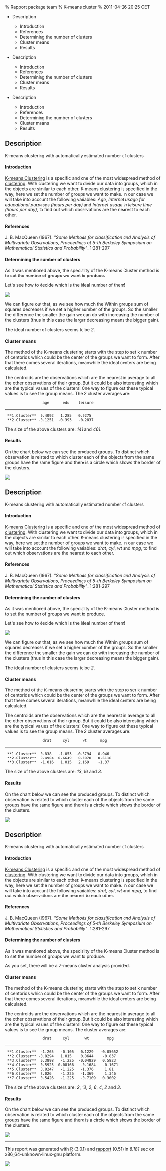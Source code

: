 % Rapport package team
% K-means cluster
% 2011-04-26 20:25 CET

-   Description
    -   Introduction
    -   References
    -   Determining the number of clusters
    -   Cluster means
    -   Results

-   Description
    -   Introduction
    -   References
    -   Determining the number of clusters
    -   Cluster means
    -   Results

-   Description
    -   Introduction
    -   References
    -   Determining the number of clusters
    -   Cluster means
    -   Results


Description
-----------

K-means clustering with automatically estimated number of clusters

#### Introduction

[K-means Clustering](http://en.wikipedia.org/wiki/K-means_clustering) is
a specific and one of the most widespread method of
[clustering](http://en.wikipedia.org/wiki/Cluster_analysis). With
clustering we want to divide our data into groups, which in the objects
are similar to each other. K-means clustering is specified in the way,
here we set the number of groups we want to make. In our case we will
take into account the following variables: *Age*, *Internet usage for
educational purposes (hours per day)* and *Internet usage in leisure
time (hours per day)*, to find out which observations are the nearest to
each other.

#### References

J. B. MacQueen (1967). *"Some Methods for classification and Analysis of
Multivariate Observations, Proceedings of 5-th Berkeley Symposium on
Mathematical Statistics and Probability"*. 1:281-297

#### Determining the number of clusters

As it was mentioned above, the speciality of the K-means Cluster method
is to set the number of groups we want to produce.

Let's see how to decide which is the ideal number of them!

[![](plots/KMeansCluster.tpl-1.png)](plots/KMeansCluster.tpl-1-hires.png)

We can figure out that, as we see how much the Within groups sum of
squares decreases if we set a higher number of the groups. So the
smaller the difference the smaller the gain we can do with increasing
the number of the clusters (thus in this case the larger decreasing
means the bigger gain).

The ideal number of clusters seems to be *2*.

#### Cluster means

The method of the K-means clustering starts with the step to set k
number of centorids which could be the center of the groups we want to
form. After that there comes several iterations, meanwhile the ideal
centers are being calculated.

The centroids are the observations which are the nearest in average to
all the other observations of their group. But it could be also
interesting which are the typical values of the clusters! One way to
figure out these typical values is to see the group means. The *2*
cluster averages are:

                     age      edu    leisure
  ---------------- -------- ------- ---------
     **1.Cluster**  0.4092   1.285   0.9275
     **2.Cluster** -0.1251  -0.393   -0.2837

The size of the above clusters are: *141* and *461*.

#### Results

On the chart below we can see the produced groups. To distinct which
observation is related to which cluster each of the objects from the
same groups have the same figure and there is a circle which shows the
border of the clusters.

[![](plots/KMeansCluster.tpl-2.png)](plots/KMeansCluster.tpl-2-hires.png)

Description
-----------

K-means clustering with automatically estimated number of clusters

#### Introduction

[K-means Clustering](http://en.wikipedia.org/wiki/K-means_clustering) is
a specific and one of the most widespread method of
[clustering](http://en.wikipedia.org/wiki/Cluster_analysis). With
clustering we want to divide our data into groups, which in the objects
are similar to each other. K-means clustering is specified in the way,
here we set the number of groups we want to make. In our case we will
take into account the following variables: *drat*, *cyl*, *wt* and
*mpg*, to find out which observations are the nearest to each other.

#### References

J. B. MacQueen (1967). *"Some Methods for classification and Analysis of
Multivariate Observations, Proceedings of 5-th Berkeley Symposium on
Mathematical Statistics and Probability"*. 1:281-297

#### Determining the number of clusters

As it was mentioned above, the speciality of the K-means Cluster method
is to set the number of groups we want to produce.

Let's see how to decide which is the ideal number of them!

[![](plots/KMeansCluster.tpl-3.png)](plots/KMeansCluster.tpl-3-hires.png)

We can figure out that, as we see how much the Within groups sum of
squares decreases if we set a higher number of the groups. So the
smaller the difference the smaller the gain we can do with increasing
the number of the clusters (thus in this case the larger decreasing
means the bigger gain).

The ideal number of clusters seems to be *2*.

#### Cluster means

The method of the K-means clustering starts with the step to set k
number of centorids which could be the center of the groups we want to
form. After that there comes several iterations, meanwhile the ideal
centers are being calculated.

The centroids are the observations which are the nearest in average to
all the other observations of their group. But it could be also
interesting which are the typical values of the clusters! One way to
figure out these typical values is to see the group means. The *2*
cluster averages are:

                     drat     cyl      wt      mpg
  ---------------- -------- ------- -------- --------
     **1.Cluster**  0.838   -1.053  -0.8794   0.946
     **2.Cluster** -0.4904  0.6649   0.3078  -0.5118
     **3.Cluster**  -1.016   1.015   2.169    -1.37

The size of the above clusters are: *13*, *16* and *3*.

#### Results

On the chart below we can see the produced groups. To distinct which
observation is related to which cluster each of the objects from the
same groups have the same figure and there is a circle which shows the
border of the clusters.

[![](plots/KMeansCluster.tpl-4.png)](plots/KMeansCluster.tpl-4-hires.png)

Description
-----------

K-means clustering with automatically estimated number of clusters

#### Introduction

[K-means Clustering](http://en.wikipedia.org/wiki/K-means_clustering) is
a specific and one of the most widespread method of
[clustering](http://en.wikipedia.org/wiki/Cluster_analysis). With
clustering we want to divide our data into groups, which in the objects
are similar to each other. K-means clustering is specified in the way,
here we set the number of groups we want to make. In our case we will
take into account the following variables: *drat*, *cyl*, *wt* and
*mpg*, to find out which observations are the nearest to each other.

#### References

J. B. MacQueen (1967). *"Some Methods for classification and Analysis of
Multivariate Observations, Proceedings of 5-th Berkeley Symposium on
Mathematical Statistics and Probability"*. 1:281-297

#### Determining the number of clusters

As it was mentioned above, the speciality of the K-means Cluster method
is to set the number of groups we want to produce.

As you set, there will be a *7*-means cluster analysis provided.

#### Cluster means

The method of the K-means clustering starts with the step to set k
number of centorids which could be the center of the groups we want to
form. After that there comes several iterations, meanwhile the ideal
centers are being calculated.

The centroids are the observations which are the nearest in average to
all the other observations of their group. But it could be also
interesting which are the typical values of the clusters! One way to
figure out these typical values is to see the group means. The cluster
averages are:

                     drat     cyl       wt        mpg
  ---------------- -------- -------- --------- ---------
     **1.Cluster**  -1.265   -0.105   0.1229   -0.05652
     **2.Cluster** -0.8294   1.015    0.8644    -0.837
     **3.Cluster**  0.3898   -1.225  -0.04829   0.5823
     **4.Cluster**  0.5925  0.08166   -0.1684   -0.1671
     **5.Cluster**  0.8247   -1.225   -1.376     1.81
     **6.Cluster**  2.026    -1.225   -1.369     1.346
     **7.Cluster**  0.5426   -1.225   -0.7109   0.3002

The size of the above clusters are: *2*, *13*, *2*, *6*, *4*, *2* and
*3*.

#### Results

On the chart below we can see the produced groups. To distinct which
observation is related to which cluster each of the objects from the
same groups have the same figure and there is a circle which shows the
border of the clusters.

[![](plots/KMeansCluster.tpl-5.png)](plots/KMeansCluster.tpl-5-hires.png)

* * * * *

This report was generated with [R](http://www.r-project.org/) (3.0.1)
and [rapport](https://rapporter.github.io/rapport/) (0.51) in *8.181* sec on
x86\_64-unknown-linux-gnu platform.

![](images/logo.png)
